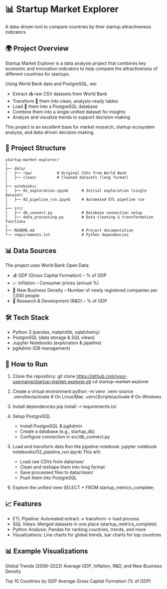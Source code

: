 # 📊 Startup Market Explorer
A data-driven tool to compare countries by their startup attractiveness indicators

## 🌍 Project Overview
Startup Market Explorer is a data analysis project that combines key economic and innovation indicators to help compare the attractiveness of different countries for startups.

Using World Bank data and PostgreSQL, we:
  - Extract 📥 raw CSV datasets from World Bank
  - Transform 🔄 them into clean, analysis-ready tables
  - Load 💾 them into a PostgreSQL database
  - Combine them into a single unified dataset for insights
  - Analyze and visualize trends to support decision-making

This project is an excellent base for market research, startup ecosystem analysis, and data-driven decision-making.

## 📂 Project Structure
```
startup-market-explorer/
│
├── data/
│   ├── raw/           # Original CSVs from World Bank
│   ├── clean/         # Cleaned datasets (long format)
│
├── notebooks/
│   ├── 01_exploration.ipynb      # Initial exploration (single dataset)
│   ├── 02_pipeline_run.ipynb     # Automated ETL pipeline run
│
├── src/
│   ├── db_connect.py             # Database connection setup
│   ├── data_processing.py        # Data cleaning & transformation functions
│
├── README.md                     # Project documentation
└── requirements.txt              # Python dependencies
```

## 📊 Data Sources
The project uses World Bank Open Data:
   - 💰 GDP (Gross Capital Formation) – % of GDP
   - 📈 Inflation – Consumer prices (annual %)
   - 🏢 New Business Density – Number of newly registered companies per 1,000 people
   - 🔬 Research & Development (R&D) – % of GDP

## 🛠️ Tech Stack
  - Python 3 (pandas, matplotlib, sqlalchemy)
  - PostgreSQL (data storage & SQL views)
  - Jupyter Notebooks (exploration & pipeline)
  - pgAdmin (DB management)

## 🚀 How to Run
1. Clone the repository:
   git clone https://github.com/your-username/startup-market-explorer.git
   cd startup-market-explorer

2. Create a virtual environment
   python -m venv .venv
   source .venv/bin/activate     # On Linux/Mac
   .venv\Scripts\activate        # On Windows

4. Install dependencies
   pip install -r requirements.txt
   
6. Setup PostgreSQL
   - Install PostgreSQL & pgAdmin
   - Create a database (e.g., startup_db)
   - Configure connection in src/db_connect.py

8. Load and transform data
   Run the pipeline notebook:
   jupyter notebook notebooks/02_pipeline_run.ipynb
   This will:
    - Load raw CSVs from data/raw/
    - Clean and reshape them into long format
    - Save processed files to data/clean/
    - Push them into PostgreSQL

10. Explore the unified view
    SELECT * FROM startup_metrics_complete;
    
## 📈 Features
  - ETL Pipeline: Automated extract → transform → load process
  - SQL Views: Merged datasets in one place (startup_metrics_complete)
  - Python Analysis: Pandas for ranking countries, trends, and more
  - Visualizations: Line charts for global trends, bar charts for top countries

## 📊 Example Visualizations
Global Trends (2006–2022)
Average GDP, Inflation, R&D, and New Business Density


Top 10 Countries by GDP
Average Gross Capital Formation (% of GDP)







